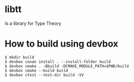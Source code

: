 # libtt

Is a library for Type Theory

# How to build using devbox

```
$ mkdir build
$ devbox conan install . --install-folder build
$ devbox cmake . -Bbuild -DCMAKE_MODULE_PATH=$PWD/build
$ devbox cmake --build build
$ devbox ctest --test-dir build -VV
```

